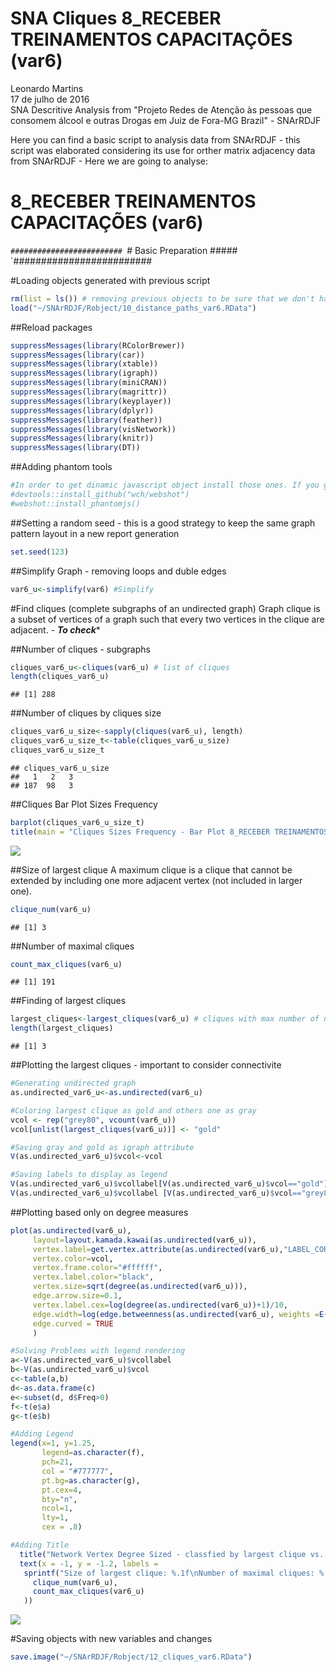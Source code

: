 # SNA Cliques 8_RECEBER TREINAMENTOS CAPACITAÇÕES (var6)
Leonardo Martins  
17 de julho de 2016  
SNA Descritive Analysis from "Projeto Redes de Atenção às pessoas que consomem álcool e outras Drogas em Juiz de Fora-MG   Brazil"  - SNArRDJF

Here you can find a basic script to analysis data from SNArRDJF - this script was elaborated considering its use for orther matrix adjacency data from SNArRDJF - Here we are going to analyse:

# 8_RECEBER TREINAMENTOS CAPACITAÇÕES (var6)

`#########################
`# Basic Preparation #####
`#########################

#Loading objects generated with previous script 

```r
rm(list = ls()) # removing previous objects to be sure that we don't have objects conflicts name
load("~/SNArRDJF/Robject/10_distance_paths_var6.RData")
```
##Reload packages

```r
suppressMessages(library(RColorBrewer))
suppressMessages(library(car))
suppressMessages(library(xtable))
suppressMessages(library(igraph))
suppressMessages(library(miniCRAN))
suppressMessages(library(magrittr))
suppressMessages(library(keyplayer))
suppressMessages(library(dplyr))
suppressMessages(library(feather))
suppressMessages(library(visNetwork))
suppressMessages(library(knitr))
suppressMessages(library(DT))
```
##Adding phantom tools

```r
#In order to get dinamic javascript object install those ones. If you get problems installing go to Stackoverflow.com and type your error to discover what to do. In some cases the libraries need to be intalled in outside R libs.
#devtools::install_github("wch/webshot")
#webshot::install_phantomjs()
```
##Setting a random seed - this is a good strategy to keep the same graph pattern layout in a new report generation

```r
set.seed(123)
```

##Simplify Graph - removing loops and duble edges 

```r
var6_u<-simplify(var6) #Simplify
```

#Find cliques (complete subgraphs of an undirected graph)
Graph clique is a subset of vertices of a graph such that every two vertices in the clique are adjacent. - ***To check****

##Number of cliques - subgraphs

```r
cliques_var6_u<-cliques(var6_u) # list of cliques 
length(cliques_var6_u)
```

```
## [1] 288
```
##Number of cliques by cliques size

```r
cliques_var6_u_size<-sapply(cliques(var6_u), length) 
cliques_var6_u_size_t<-table(cliques_var6_u_size)
cliques_var6_u_size_t
```

```
## cliques_var6_u_size
##   1   2   3 
## 187  98   3
```

##Cliques Bar Plot Sizes Frequency

```r
barplot(cliques_var6_u_size_t)
title(main = "Cliques Sizes Frequency - Bar Plot 8_RECEBER TREINAMENTOS CAPACITAÇÕES (var6)", font.main = 4)
```

![](8_RECEBER_TREINAMENTOS_CAPACITAÇÕES_12cliques_files/figure-html/unnamed-chunk-8-1.png)<!-- -->

##Size of largest clique 
A maximum clique is a clique that cannot be extended by including one more adjacent vertex (not included in larger one). 

```r
clique_num(var6_u)
```

```
## [1] 3
```
##Number of maximal cliques

```r
count_max_cliques(var6_u)
```

```
## [1] 191
```
##Finding of largest cliques

```r
largest_cliques<-largest_cliques(var6_u) # cliques with max number of nodes
length(largest_cliques)
```

```
## [1] 3
```

##Plotting the largest cliques - important to consider connectivite 

```r
#Generating undirected graph
as.undirected_var6_u<-as.undirected(var6_u)

#Coloring largest clique as gold and others one as gray
vcol <- rep("grey80", vcount(var6_u))
vcol[unlist(largest_cliques(var6_u))] <- "gold"

#Saving gray and gold as igraph attribute
V(as.undirected_var6_u)$vcol<-vcol

#Saving labels to display as legend
V(as.undirected_var6_u)$vcollabel[V(as.undirected_var6_u)$vcol=="gold"]<-"Largets Clique"
V(as.undirected_var6_u)$vcollabel [V(as.undirected_var6_u)$vcol=="grey80"]<-"Others"
```

##Plotting based only on degree measures 

```r
plot(as.undirected(var6_u), 
     layout=layout.kamada.kawai(as.undirected(var6_u)), 
     vertex.label=get.vertex.attribute(as.undirected(var6_u),"LABEL_COR"),
     vertex.color=vcol,
     vertex.frame.color="#ffffff",
     vertex.label.color="black",
     vertex.size=sqrt(degree(as.undirected(var6_u))),
     edge.arrow.size=0.1,
     vertex.label.cex=log(degree(as.undirected(var6_u))+1)/10,
     edge.width=log(edge.betweenness(as.undirected(var6_u), weights =E(as.undirected(var6_u))$var6))/50,
     edge.curved = TRUE
     )

#Solving Problems with legend rendering 
a<-V(as.undirected_var6_u)$vcollabel
b<-V(as.undirected_var6_u)$vcol
c<-table(a,b)
d<-as.data.frame(c)
e<-subset(d, d$Freq>0)
f<-t(e$a)
g<-t(e$b)

#Adding Legend
legend(x=1, y=1.25,
       legend=as.character(f),
       pch=21,
       col = "#777777", 
       pt.bg=as.character(g),
       pt.cex=4,
       bty="n", 
       ncol=1,
       lty=1,
       cex = .8)

#Adding Title
  title("Network Vertex Degree Sized - classfied by largest clique vs. others", sub = "Source: from authors ")
  text(x = -1, y = -1.2, labels = 
   sprintf("Size of largest clique: %.1f\nNumber of maximal cliques: %.1f",
     clique_num(var6_u), 
     count_max_cliques(var6_u)
   ))
```

![](8_RECEBER_TREINAMENTOS_CAPACITAÇÕES_12cliques_files/figure-html/unnamed-chunk-13-1.png)<!-- -->

#Saving objects with new variables and changes

```r
save.image("~/SNArRDJF/Robject/12_cliques_var6.RData") 
```


